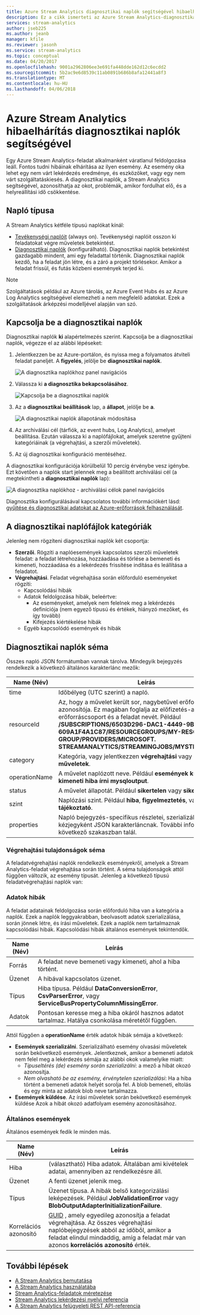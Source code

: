 ```yaml
---
title: Azure Stream Analytics diagnosztikai naplók segítségével hibaelhárítása
description: Ez a cikk ismerteti az Azure Stream Analytics-diagnosztikai naplók elemzése.
services: stream-analytics
author: jseb225
ms.author: jeanb
manager: kfile
ms.reviewer: jasonh
ms.service: stream-analytics
ms.topic: conceptual
ms.date: 04/20/2017
ms.openlocfilehash: 9001a2962806ee3e691fa448dde162d12c6ecdd2
ms.sourcegitcommit: 5b2ac9e6d8539c11ab0891b686b8afa12441a8f3
ms.translationtype: MT
ms.contentlocale: hu-HU
ms.lasthandoff: 04/06/2018
---
```

# <a name="troubleshoot-azure-stream-analytics-by-using-diagnostics-logs"></a>Azure Stream Analytics hibaelhárítás diagnosztikai naplók segítségével

Egy Azure Stream Analytics-feladat alkalmanként váratlanul feldolgozása leáll. Fontos tudni hibáinak elhárítása az ilyen esemény. Az esemény oka lehet egy nem várt lekérdezés eredménye, és eszközöket, vagy egy nem várt szolgáltatáskiesés. A diagnosztikai naplók, a Stream Analytics segítségével, azonosíthatja az okot, problémák, amikor fordulhat elő, és a helyreállítási idő csökkentése.

## <a name="log-types"></a>Napló típusa

A Stream Analytics kétféle típusú naplókat kínál: 
* [Tevékenységi naplóit](https://docs.microsoft.com/azure/monitoring-and-diagnostics/monitoring-overview-activity-logs) (always on). Tevékenységi naplóit osszon ki feladatokat végre műveletek betekintést.
* [Diagnosztikai naplók](https://docs.microsoft.com/azure/monitoring-and-diagnostics/monitoring-overview-of-diagnostic-logs) (konfigurálható). Diagnosztikai naplók betekintést gazdagabb mindent, ami egy feladattal történik. Diagnosztikai naplók kezdő, ha a feladat jön létre, és a záró a projekt törlésekor. Amikor a feladat frissül, és futás közbeni események terjed ki.

> [!NOTE]
> Szolgáltatások például az Azure tárolás, az Azure Event Hubs és az Azure Log Analytics segítségével elemezheti a nem megfelelő adatokat. Ezek a szolgáltatások árképzési modelljével alapján van szó.
>

## <a name="turn-on-diagnostics-logs"></a>Kapcsolja be a diagnosztikai naplók

Diagnosztikai naplók **ki** alapértelmezés szerint. Kapcsolja be a diagnosztikai naplók, végezze el az alábbi lépéseket:

1.  Jelentkezzen be az Azure-portálon, és nyissa meg a folyamatos átviteli feladat paneljét. A **figyelés**, jelölje be **diagnosztikai naplók**.

    ![A diagnosztika naplókhoz panel navigációs](./media/stream-analytics-job-diagnostic-logs/image1.png)  

2.  Válassza ki **a diagnosztika bekapcsolásához**.

    ![Kapcsolja be a diagnosztikai naplók](./media/stream-analytics-job-diagnostic-logs/image2.png)

3.  Az a **diagnosztikai beállítások** lap, a **állapot**, jelölje be **a**.

    ![A diagnosztikai naplók állapotának módosítása](./media/stream-analytics-job-diagnostic-logs/image3.png)

4.  Az archiválási cél (tárfiók, az event hubs, Log Analytics), amelyet beállítása. Ezután válassza ki a naplófájlokat, amelyek szeretne gyűjteni kategóriáinak (a végrehajtási, a szerzői műveletek). 

5.  Az új diagnosztikai konfiguráció mentéséhez.

A diagnosztikai konfigurációja körülbelül 10 percig érvénybe vesz igénybe. Ezt követően a naplók start jelennek meg a beállított archiválási cél (a megtekintheti a **diagnosztikai naplók** lap):

![A diagnosztika naplókhoz - archiválási célok panel navigációs](./media/stream-analytics-job-diagnostic-logs/image4.png)

Diagnosztika konfigurálásával kapcsolatos további információkért lásd: [gyűjtése és diagnosztikai adatokat az Azure-erőforrások felhasználását](https://docs.microsoft.com/azure/monitoring-and-diagnostics/monitoring-overview-of-diagnostic-logs).

## <a name="diagnostics-log-categories"></a>A diagnosztikai naplófájlok kategóriák

Jelenleg nem rögzíteni diagnosztikai naplók két csoportja:

* **Szerzői**. Rögzíti a naplóesemények kapcsolatos szerzői műveletek feladat: a feladat létrehozása, hozzáadása és törlése a bemeneti és kimeneti, hozzáadása és a lekérdezés frissítése indítása és leállítása a feladatot.
* **Végrehajtási**. Feladat végrehajtása során előforduló eseményeket rögzíti:
    * Kapcsolódási hibák
    * Adatok feldolgozása hibák, beleértve:
        * Az eseményeket, amelyek nem felelnek meg a lekérdezés definíciója (nem egyező típusú és értékek, hiányzó mezőket, és így tovább)
        * Kifejezés kiértékelése hibák
    * Egyéb kapcsolódó események és hibák

## <a name="diagnostics-logs-schema"></a>Diagnosztikai naplók séma

Összes napló JSON formátumban vannak tárolva. Mindegyik bejegyzés rendelkezik a következő általános karakterlánc mezők:

Name (Név) | Leírás
------- | -------
time | Időbélyeg (UTC szerint) a napló.
resourceId | Az, hogy a művelet került sor, nagybetűvel erőforrás-azonosítója. Ez magában foglalja az előfizetés-azonosító, az erőforráscsoport és a feladat nevét. Például   **/SUBSCRIPTIONS/6503D296-DAC1-4449-9B03-609A1F4A1C87/RESOURCEGROUPS/MY-RESOURCE-GROUP/PROVIDERS/MICROSOFT. STREAMANALYTICS/STREAMINGJOBS/MYSTREAMINGJOB**.
category | Kategória, vagy jelentkezzen **végrehajtási** vagy **szerzői műveletek**.
operationName | A művelet naplózott neve. Például **események küldése: SQL kimeneti hiba írni mysqloutput**.
status | A művelet állapotát. Például **sikertelen** vagy **sikeres**.
szint | Naplózási szint. Például **hiba**, **figyelmeztetés**, vagy **tájékoztató**.
properties | Napló bejegyzés-specifikus részletei, szerializálható kézjegyként JSON karakterláncnak. További információ a következő szakaszban talál.

### <a name="execution-log-properties-schema"></a>Végrehajtási tulajdonságok séma

A feladatvégrehajtási naplók rendelkezik eseményekről, amelyek a Stream Analytics-feladat végrehajtása során történt. A séma tulajdonságok attól függően változik, az esemény típusát. Jelenleg a következő típusú feladatvégrehajtási naplók van:

### <a name="data-errors"></a>Adatok hibák

A feladat adatainak feldolgozása során előforduló hiba van a kategória a naplók. Ezek a naplók leggyakrabban, beolvasott adatok szerializálása, során jönnek létre, és írási műveletek. Ezek a naplók nem tartalmaznak kapcsolódási hibák. Kapcsolódási hibák általános események tekintendők.

Name (Név) | Leírás
------- | -------
Forrás | A feladat neve bemeneti vagy kimeneti, ahol a hiba történt.
Üzenet | A hibával kapcsolatos üzenet.
Típus | Hiba típusa. Például **DataConversionError**, **CsvParserError**, vagy **ServiceBusPropertyColumnMissingError**.
Adatok | Pontosan keresse meg a hiba okáról hasznos adatot tartalmaz. Hatálya csonkolása méretétől függően.

Attól függően a **operationName** érték adatok hibák sémája a következő:
* **Események szerializálni**. Szerializálható esemény olvasási műveletek során bekövetkező események. Jelentkeznek, amikor a bemeneti adatok nem felel meg a lekérdezés sémája az alábbi okok valamelyike miatt:
    * *Típuseltérés (de) esemény során szerializálni*: a mező a hibát okozó azonosítja.
    * *Nem olvasható be az esemény, érvénytelen szerializálási*: Ha a hiba történt a bemeneti adatok helyét sorolja fel. A blob bemeneti, eltolás és egy minta az adatok blob neve tartalmazza.
* **Események küldése**. Az írási műveletek során bekövetkező események küldése Azok a hibát okozó adatfolyam esemény azonosításához.

### <a name="generic-events"></a>Általános események

Általános események fedik le minden más.

Name (Név) | Leírás
-------- | --------
Hiba | (választható) Hiba adatok. Általában ami kivételek adatai, amennyiben az rendelkezésre áll.
Üzenet| A fenti üzenet jelenik meg.
Típus | Üzenet típusa. A hibák belső kategorizálási leképezések. Például **JobValidationError** vagy **BlobOutputAdapterInitializationFailure**.
Korrelációs azonosító | [GUID](https://en.wikipedia.org/wiki/Universally_unique_identifier) , amely egyedileg azonosítja a feladat végrehajtása. Az összes végrehajtási naplóbejegyzések abból az időből, amikor a feladat elindul mindaddig, amíg a feladat már van azonos **korrelációs azonosító** érték.

## <a name="next-steps"></a>További lépések

* [A Stream Analytics bemutatása](stream-analytics-introduction.md)
* [A Stream Analytics használatába](stream-analytics-real-time-fraud-detection.md)
* [Stream Analytics-feladatok méretezése](stream-analytics-scale-jobs.md)
* [Stream Analytics lekérdezési nyelvi referencia](https://msdn.microsoft.com/library/azure/dn834998.aspx)
* [A Stream Analytics felügyeleti REST API-referencia](https://msdn.microsoft.com/library/azure/dn835031.aspx)
